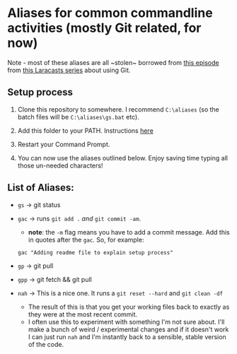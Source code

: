 # Aliases for common commandline activities (mostly Git related, for now)
Note - most of these aliases are all ~stolen~ borrowed from [this episode](https://laracasts.com/series/git-me-some-version-control/episodes/7) from [this Laracasts series](https://laracasts.com/series/git-me-some-version-control/) about using Git. 

## Setup process
1. Clone this repository to somewhere. I recommend `C:\aliases` (so the batch files will be `C:\aliases\gs.bat` etc).

2. Add this folder to your PATH. Instructions [here](https://docs.alfresco.com/4.2/tasks/fot-addpath.html)

3. Restart your Command Prompt.

4. You can now use the aliases outlined below. Enjoy saving time typing all those un-needed characters!


## List of Aliases:

- `gs` -> git status
- `gac` -> runs `git add .` *and* `git commit -am`. 
  - **note**: the `-m` flag means you have to add a commit message. Add this in quotes after the `gac`. So, for example: 
  
  `gac "Adding readme file to explain setup process"`
  
- `gp` -> git pull
- `gpp` -> git fetch && git pull
- `nah` -> This is a nice one. It runs a `git reset --hard` and `git clean -df` 
  - The result of this is that you get your working files back to exactly as they were at the most recent commit. 
  - I often use this to experiment with something I'm not sure about. I'll make a bunch of weird / experimental changes and if it doesn't work I can just run `nah` and I'm instantly back to a sensible, stable version of the code.
